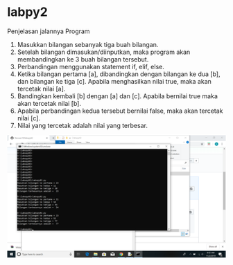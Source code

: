 # labpy2
Penjelasan jalannya Program
1. Masukkan bilangan sebanyak tiga buah bilangan.
2. Setelah bilangan dimasukan/diinputkan, maka program akan membandingkan ke 3 
   buah bilangan tersebut.
3. Perbandingan menggunakan statement if, elif, else.
4. Ketika bilangan pertama [a], dibandingkan dengan bilangan ke dua [b], 
   dan bilangan ke tiga [c]. Apabila menghasilkan nilai true, maka akan 
   tercetak nilai [a].
5. Bandingkan kembali [b] dengan [a] dan [c]. Apabila bernilai true maka 
   akan tercetak nilai [b].
6. Apabila perbandingan kedua tersebut bernilai false, maka akan 
   tercetak nilai [c].
7. Nilai yang tercetak adalah nilai yang terbesar.

![URL](Screenshot/Screenshot.jpg)
